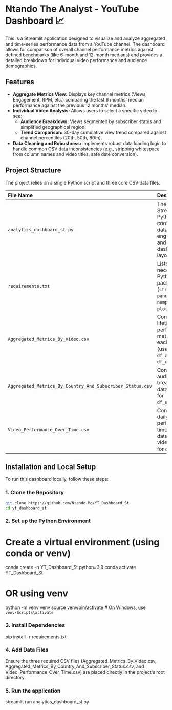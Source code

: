 # Ntando The Analyst - YouTube Dashboard 📈

This is a Streamlit application designed to visualize and analyze aggregated and time-series performance data from a YouTube channel. The dashboard allows for comparison of overall channel performance metrics against defined benchmarks (like 6-month and 12-month medians) and provides a detailed breakdown for individual video performance and audience demographics.

## Features

* **Aggregate Metrics View:** Displays key channel metrics (Views, Engagement, RPM, etc.) comparing the last 6 months' median performance against the previous 12 months' median.
* **Individual Video Analysis:** Allows users to select a specific video to see:
    * **Audience Breakdown:** Views segmented by subscriber status and simplified geographical region.
    * **Trend Comparison:** 30-day cumulative view trend compared against channel percentiles (20th, 50th, 80th).
* **Data Cleaning and Robustness:** Implements robust data loading logic to handle common CSV data inconsistencies (e.g., stripping whitespace from column names and video titles, safe date conversion).

## Project Structure

The project relies on a single Python script and three core CSV data files.

| File Name | Description |
| :--- | :--- |
| `analytics_dashboard_st.py` | The main Streamlit Python script containing all data loading, engineering, and dashboard layout logic. |
| `requirements.txt` | Lists all necessary Python packages (`streamlit`, `pandas`, `numpy`, `plotly`). |
| `Aggregated_Metrics_By_Video.csv` | Contains lifetime performance metrics for each video (used for `df_agg` and `df_comments`). |
| `Aggregated_Metrics_By_Country_And_Subscriber_Status.csv` | Contains audience breakdown data (used for `df_agg_sub`). |
| `Video_Performance_Over_Time.csv` | Contains daily or periodic time-series data for videos (used for `df_time`). |

## Installation and Local Setup

To run this dashboard locally, follow these steps:

### 1. Clone the Repository

```bash
git clone https://github.com/Ntando-Mo/YT_Dashboard_St
cd yt_dashboard_st
```

### 2. Set up the Python Environment

# Create a virtual environment (using conda or venv)
conda create -n YT_Dashboard_St python=3.9 
conda activate YT_Dashboard_St

# OR using venv
python -m venv venv
source venv/bin/activate # On Windows, use `venv\Scripts\activate`

### 3. Install Dependencies

pip install -r requirements.txt

### 4. Add Data Files

Ensure the three required CSV files (Aggregated_Metrics_By_Video.csv, Aggregated_Metrics_By_Country_And_Subscriber_Status.csv, and Video_Performance_Over_Time.csv) are placed directly in the project's root directory.

### 5. Run the application

streamlit run analytics_dashboard_st.py
